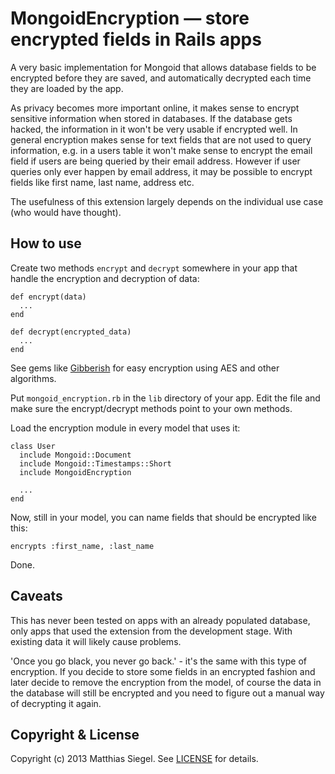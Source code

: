 # MongoidEncryption — store encrypted fields in Rails apps

A very basic implementation for Mongoid that allows database fields to be encrypted before they are saved, and automatically decrypted each time they are loaded by the app.

As privacy becomes more important online, it makes sense to encrypt sensitive information when stored in databases. If the database gets hacked, the information in it won't be very usable if encrypted well. In general encryption makes sense for text fields that are not used to query information, e.g. in a users table it won't make sense to encrypt the email field if users are being queried by their email address. However if user queries only ever happen by email address, it may be possible to encrypt fields like first name, last name, address etc.

The usefulness of this extension largely depends on the individual use case (who would have thought).


## How to use

Create two methods ```encrypt``` and ```decrypt``` somewhere in your app that handle the encryption and decryption of data:

    def encrypt(data)
      ...
    end

    def decrypt(encrypted_data)
      ...
    end

See gems like [Gibberish](https://github.com/mdp/gibberish) for easy encryption using AES and other algorithms.

Put ```mongoid_encryption.rb``` in the ```lib``` directory of your app. Edit the file and make sure the encrypt/decrypt methods point to your own methods.

Load the encryption module in every model that uses it:

    class User
      include Mongoid::Document
      include Mongoid::Timestamps::Short
      include MongoidEncryption
  
      ...
    end

Now, still in your model, you can name fields that should be encrypted like this:

    encrypts :first_name, :last_name

Done.

## Caveats

This has never been tested on apps with an already populated database, only apps that used the extension from the development stage. With existing data it will likely cause problems.

'Once you go black, you never go back.' - it's the same with this type of encryption. If you decide to store some fields in an encrypted fashion and later decide to remove the encryption from the model, of course the data in the database will still be encrypted and you need to figure out a manual way of decrypting it again.


## Copyright & License

Copyright (c) 2013 Matthias Siegel.
See [LICENSE](https://github.com/matthiassiegel/mongoid-encryption/tree/master/LICENSE.md) for details.
